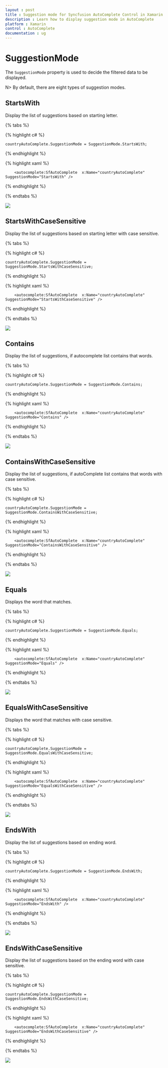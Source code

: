 ```yaml
---
layout : post
title : Suggestion mode for Syncfusion AutoComplete Control in Xamarin.Forms
description : Learn how to display suggestion mode in AutoComplete 
platform : Xamarin
control : AutoComplete
documentation : ug
---
```


# SuggestionMode

The `SuggestionMode` property is used to decide the filtered data to be displayed. 

N> By default, there are eight types of suggestion modes.

## StartsWith

Display the list of suggestions based on starting letter.
	
{% tabs %}	
	
{% highlight c# %}
	
	countryAutoComplete.SuggestionMode = SuggestionMode.StartsWith;
	 
{% endhighlight %}

{% highlight xaml %}

  		<autocomplete:SfAutoComplete  x:Name="countryAutoComplete" SuggestionMode="StartsWith" />

{% endhighlight %}

{% endtabs %}

![](images/startswith.png)

## StartsWithCaseSensitive

Display the list of suggestions based on starting letter with case sensitive.

{% tabs %}

{% highlight c# %}
	
	countryAutoComplete.SuggestionMode = SuggestionMode.StartsWithCaseSensitive;
	 
{% endhighlight %}

{% highlight xaml %}

  		<autocomplete:SfAutoComplete  x:Name="countryAutoComplete" SuggestionMode="StartsWithCaseSensitive" />

{% endhighlight %}

{% endtabs %}

![](images/startswithcasesensitive.png)

## Contains

Display the list of suggestions, if autocomplete list contains that words.
	
{% tabs %}

{% highlight c# %}
	
	countryAutoComplete.SuggestionMode = SuggestionMode.Contains;
	 
{% endhighlight %}

{% highlight xaml %}

  		<autocomplete:SfAutoComplete  x:Name="countryAutoComplete" SuggestionMode="Contains" />

{% endhighlight %}

{% endtabs %}

![](images/contains.png)

## ContainsWithCaseSensitive

Display the list of suggestions, if autoComplete list contains that words with case sensitive.

{% tabs %}

{% highlight c# %}
	
	countryAutoComplete.SuggestionMode = SuggestionMode.ContainsWithCaseSensitive;
	 
{% endhighlight %}

{% highlight xaml %}

  		<autocomplete:SfAutoComplete  x:Name="countryAutoComplete" SuggestionMode="ContainsWithCaseSensitive" />

{% endhighlight %}

{% endtabs %}

![](images/containswithcasesensitive.png)

## Equals

Displays the word that matches.
	
{% tabs %}

{% highlight c# %}
	
	countryAutoComplete.SuggestionMode = SuggestionMode.Equals;
	 
{% endhighlight %}

{% highlight xaml %}

  		<autocomplete:SfAutoComplete  x:Name="countryAutoComplete" SuggestionMode="Equals" />

{% endhighlight %}

{% endtabs %}

![](images/equals.png)

## EqualsWithCaseSensitive

Displays the word that matches with case sensitive.
	
{% tabs %}

{% highlight c# %}
	
	countryAutoComplete.SuggestionMode = SuggestionMode.EqualsWithCaseSensitive;
	 
{% endhighlight %}

{% highlight xaml %}

  		<autocomplete:SfAutoComplete  x:Name="countryAutoComplete" SuggestionMode="EqualsWithCaseSensitive" />

{% endhighlight %}

{% endtabs %}

![](images/equalswithcasesensitive.png)

## EndsWith

Display the list of suggestions based on ending word.

{% tabs %}
	
{% highlight c# %}
	
	countryAutoComplete.SuggestionMode = SuggestionMode.EndsWith;
	 
{% endhighlight %}

{% highlight xaml %}

  		<autocomplete:SfAutoComplete  x:Name="countryAutoComplete" SuggestionMode="EndsWith" />

{% endhighlight %}

{% endtabs %}

![](images/endswith.png)

## EndsWithCaseSensitive

Display the list of suggestions based on the ending word with case sensitive.
	
{% tabs %}

{% highlight c# %}
	
	countryAutoComplete.SuggestionMode = SuggestionMode.EndsWithCaseSensitive;
	 
{% endhighlight %}

{% highlight xaml %}

  		<autocomplete:SfAutoComplete  x:Name="countryAutoComplete" SuggestionMode="EndsWithCaseSensitive" />

{% endhighlight %}

{% endtabs %}

![](images/endswithcasesensitive.png)



